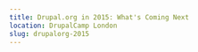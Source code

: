```yaml
---
title: Drupal.org in 2015: What's Coming Next
location: DrupalCamp London
slug: drupalorg-2015
---
```

